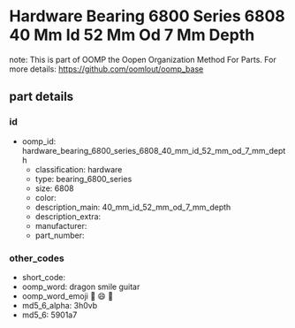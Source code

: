 # Hardware Bearing 6800 Series 6808 40 Mm Id 52 Mm Od 7 Mm Depth  

note: This is part of OOMP the Oopen Organization Method For Parts. For more details: https://github.com/oomlout/oomp_base

##  part details





### id
* oomp_id: hardware_bearing_6800_series_6808_40_mm_id_52_mm_od_7_mm_depth
  * classification: hardware
  * type: bearing_6800_series
  * size: 6808
  * color: 
  * description_main: 40_mm_id_52_mm_od_7_mm_depth
  * description_extra: 
  * manufacturer: 
  * part_number: 

### other_codes
* short_code: 
* oomp_word: dragon smile guitar
* oomp_word_emoji :dragon: :smile: :guitar:
* md5_6_alpha: 3h0vb
* md5_6: 5901a7